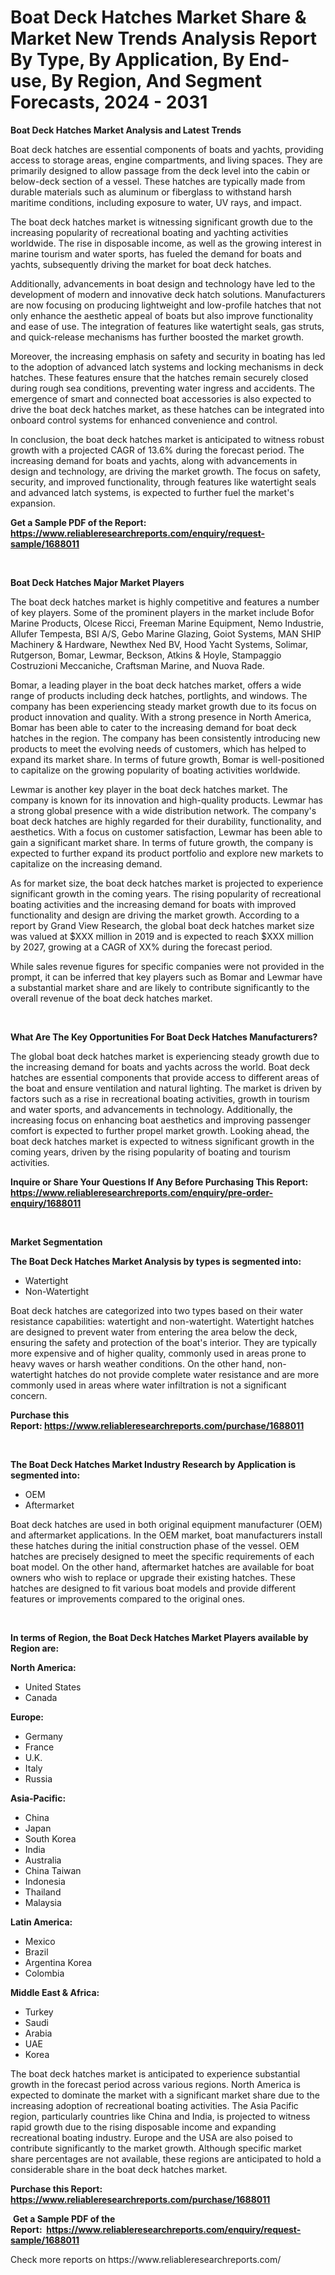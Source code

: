 <p><h1>Boat Deck Hatches Market Share & Market New Trends Analysis Report By Type, By Application, By End-use, By Region, And Segment Forecasts, 2024 - 2031</h1></p><p><strong>Boat Deck Hatches Market Analysis and Latest Trends</strong></p>
<p><p>Boat deck hatches are essential components of boats and yachts, providing access to storage areas, engine compartments, and living spaces. They are primarily designed to allow passage from the deck level into the cabin or below-deck section of a vessel. These hatches are typically made from durable materials such as aluminum or fiberglass to withstand harsh maritime conditions, including exposure to water, UV rays, and impact.</p><p>The boat deck hatches market is witnessing significant growth due to the increasing popularity of recreational boating and yachting activities worldwide. The rise in disposable income, as well as the growing interest in marine tourism and water sports, has fueled the demand for boats and yachts, subsequently driving the market for boat deck hatches.</p><p>Additionally, advancements in boat design and technology have led to the development of modern and innovative deck hatch solutions. Manufacturers are now focusing on producing lightweight and low-profile hatches that not only enhance the aesthetic appeal of boats but also improve functionality and ease of use. The integration of features like watertight seals, gas struts, and quick-release mechanisms has further boosted the market growth.</p><p>Moreover, the increasing emphasis on safety and security in boating has led to the adoption of advanced latch systems and locking mechanisms in deck hatches. These features ensure that the hatches remain securely closed during rough sea conditions, preventing water ingress and accidents. The emergence of smart and connected boat accessories is also expected to drive the boat deck hatches market, as these hatches can be integrated into onboard control systems for enhanced convenience and control.</p><p>In conclusion, the boat deck hatches market is anticipated to witness robust growth with a projected CAGR of 13.6% during the forecast period. The increasing demand for boats and yachts, along with advancements in design and technology, are driving the market growth. The focus on safety, security, and improved functionality, through features like watertight seals and advanced latch systems, is expected to further fuel the market's expansion.</p></p>
<p><strong>Get a Sample PDF of the Report:&nbsp; <a href="https://www.reliableresearchreports.com/enquiry/request-sample/1688011">https://www.reliableresearchreports.com/enquiry/request-sample/1688011</a></strong></p>
<p>&nbsp;</p>
<p><strong>Boat Deck Hatches Major Market Players</strong></p>
<p><p>The boat deck hatches market is highly competitive and features a number of key players. Some of the prominent players in the market include Bofor Marine Products, Olcese Ricci, Freeman Marine Equipment, Nemo Industrie, Allufer Tempesta, BSI A/S, Gebo Marine Glazing, Goiot Systems, MAN SHIP Machinery & Hardware, Newthex Ned BV, Hood Yacht Systems, Solimar, Rutgerson, Bomar, Lewmar, Beckson, Atkins & Hoyle, Stampaggio Costruzioni Meccaniche, Craftsman Marine, and Nuova Rade.</p><p>Bomar, a leading player in the boat deck hatches market, offers a wide range of products including deck hatches, portlights, and windows. The company has been experiencing steady market growth due to its focus on product innovation and quality. With a strong presence in North America, Bomar has been able to cater to the increasing demand for boat deck hatches in the region. The company has been consistently introducing new products to meet the evolving needs of customers, which has helped to expand its market share. In terms of future growth, Bomar is well-positioned to capitalize on the growing popularity of boating activities worldwide.</p><p>Lewmar is another key player in the boat deck hatches market. The company is known for its innovation and high-quality products. Lewmar has a strong global presence with a wide distribution network. The company's boat deck hatches are highly regarded for their durability, functionality, and aesthetics. With a focus on customer satisfaction, Lewmar has been able to gain a significant market share. In terms of future growth, the company is expected to further expand its product portfolio and explore new markets to capitalize on the increasing demand.</p><p>As for market size, the boat deck hatches market is projected to experience significant growth in the coming years. The rising popularity of recreational boating activities and the increasing demand for boats with improved functionality and design are driving the market growth. According to a report by Grand View Research, the global boat deck hatches market size was valued at $XXX million in 2019 and is expected to reach $XXX million by 2027, growing at a CAGR of XX% during the forecast period.</p><p>While sales revenue figures for specific companies were not provided in the prompt, it can be inferred that key players such as Bomar and Lewmar have a substantial market share and are likely to contribute significantly to the overall revenue of the boat deck hatches market.</p></p>
<p>&nbsp;</p>
<p><strong>What Are The Key Opportunities For Boat Deck Hatches Manufacturers?</strong></p>
<p><p>The global boat deck hatches market is experiencing steady growth due to the increasing demand for boats and yachts across the world. Boat deck hatches are essential components that provide access to different areas of the boat and ensure ventilation and natural lighting. The market is driven by factors such as a rise in recreational boating activities, growth in tourism and water sports, and advancements in technology. Additionally, the increasing focus on enhancing boat aesthetics and improving passenger comfort is expected to further propel market growth. Looking ahead, the boat deck hatches market is expected to witness significant growth in the coming years, driven by the rising popularity of boating and tourism activities.</p></p>
<p><strong>Inquire or Share Your Questions If Any Before Purchasing This Report: <a href="https://www.reliableresearchreports.com/enquiry/pre-order-enquiry/1688011">https://www.reliableresearchreports.com/enquiry/pre-order-enquiry/1688011</a></strong></p>
<p>&nbsp;</p>
<p><strong>Market Segmentation</strong></p>
<p><strong>The Boat Deck Hatches Market Analysis by types is segmented into:</strong></p>
<p><ul><li>Watertight</li><li>Non-Watertight</li></ul></p>
<p><p>Boat deck hatches are categorized into two types based on their water resistance capabilities: watertight and non-watertight. Watertight hatches are designed to prevent water from entering the area below the deck, ensuring the safety and protection of the boat's interior. They are typically more expensive and of higher quality, commonly used in areas prone to heavy waves or harsh weather conditions. On the other hand, non-watertight hatches do not provide complete water resistance and are more commonly used in areas where water infiltration is not a significant concern.</p></p>
<p><strong>Purchase this Report:&nbsp;<a href="https://www.reliableresearchreports.com/purchase/1688011">https://www.reliableresearchreports.com/purchase/1688011</a></strong></p>
<p>&nbsp;</p>
<p><strong>The Boat Deck Hatches Market Industry Research by Application is segmented into:</strong></p>
<p><ul><li>OEM</li><li>Aftermarket</li></ul></p>
<p><p>Boat deck hatches are used in both original equipment manufacturer (OEM) and aftermarket applications. In the OEM market, boat manufacturers install these hatches during the initial construction phase of the vessel. OEM hatches are precisely designed to meet the specific requirements of each boat model. On the other hand, aftermarket hatches are available for boat owners who wish to replace or upgrade their existing hatches. These hatches are designed to fit various boat models and provide different features or improvements compared to the original ones.</p></p>
<p>&nbsp;</p>
<p><strong>In terms of Region, the Boat Deck Hatches Market Players available by Region are:</strong></p>
<p>
    <p> <strong> North America: </strong>
        <ul>
            <li>United States</li>
            <li>Canada</li>
        </ul>
        </p> 
    <p> <strong> Europe: </strong>
        <ul>
            <li>Germany</li>
            <li>France</li>
            <li>U.K.</li>
            <li>Italy</li>
            <li>Russia</li>
        </ul>
        </p> 
    <p> <strong> Asia-Pacific: </strong>
        <ul>
            <li>China</li>
            <li>Japan</li>
            <li>South Korea</li>
            <li>India</li>
            <li>Australia</li>
            <li>China Taiwan</li>
            <li>Indonesia</li>
            <li>Thailand</li>
            <li>Malaysia</li>
        </ul>
        </p> 
    <p> <strong> Latin America: </strong>
        <ul>
            <li>Mexico</li>
            <li>Brazil</li>
            <li>Argentina Korea</li>
            <li>Colombia</li>
        </ul>
        </p> 
    <p> <strong> Middle East & Africa: </strong>
        <ul>
            <li>Turkey</li>
            <li>Saudi</li>
            <li>Arabia</li>
            <li>UAE</li>
            <li>Korea</li>
        </ul>
    </p>
    </p>
<p><p>The boat deck hatches market is anticipated to experience substantial growth in the forecast period across various regions. North America is expected to dominate the market with a significant market share due to the increasing adoption of recreational boating activities. The Asia Pacific region, particularly countries like China and India, is projected to witness rapid growth due to the rising disposable income and expanding recreational boating industry. Europe and the USA are also poised to contribute significantly to the market growth. Although specific market share percentages are not available, these regions are anticipated to hold a considerable share in the boat deck hatches market.</p></p>
<p><strong>Purchase this Report: <a href="https://www.reliableresearchreports.com/purchase/1688011">https://www.reliableresearchreports.com/purchase/1688011</a></strong></p>
<p>&nbsp;<strong>Get a Sample PDF of the Report:&nbsp;&nbsp;<a href="https://www.reliableresearchreports.com/enquiry/request-sample/1688011">https://www.reliableresearchreports.com/enquiry/request-sample/1688011</a></strong></p>
<p><strong></strong></p>
<p>Check more reports on https://www.reliableresearchreports.com/</p>